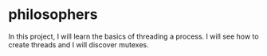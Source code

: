 # philosophers
In this project, I will learn the basics of threading a process. I will see how to create threads and I will discover mutexes.
